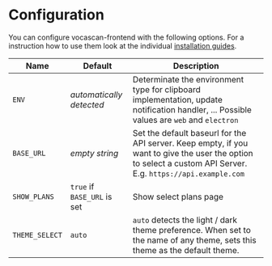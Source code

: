 # Configuration

You can configure vocascan-frontend with the following options. For a instruction how to use them look at the individual
[installation guides](vocascan-frontend/installation/installation.md).

| Name         | Default                     | Description                                                                                                                                                   |
| ------------ | --------------------------- | ------------------------------------------------------------------------------------------------------------------------------------------------------------- |
| `ENV`        | _automatically detected_    | Determinate the environment type for clipboard implementation, update notification handler, ... Possible values are `web` and `electron`                      |
| `BASE_URL`   | _empty string_              | Set the default baseurl for the API server. Keep empty, if you want to give the user the option to select a custom API Server. E.g. `https://api.example.com` |
| `SHOW_PLANS` | `true` if `BASE_URL` is set | Show select plans page                                                                                                                                        |
| `THEME_SELECT` | `auto` | `auto` detects the light / dark theme preference. When set to the name of any theme, sets this theme as the default theme. |
